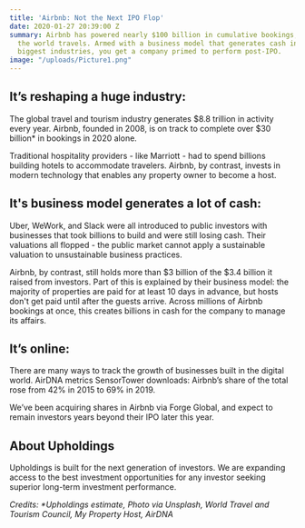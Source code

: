 ```yaml
---
title: 'Airbnb: Not the Next IPO Flop'
date: 2020-01-27 20:39:00 Z
summary: Airbnb has powered nearly $100 billion in cumulative bookings, changing how
  the world travels. Armed with a business model that generates cash in one of the
  biggest industries, you get a company primed to perform post-IPO.
image: "/uploads/Picture1.png"
---
```


## It’s reshaping a huge industry:

The global travel and tourism industry generates $8.8 trillion in activity every year. Airbnb, founded in 2008, is on track to complete over $30 billion\* in bookings in 2020 alone.

Traditional hospitality providers - like Marriott - had to spend billions building hotels to accommodate travelers. Airbnb, by contrast, invests in modern technology that enables any property owner to become a host.

## It's business model generates a lot of cash:

Uber, WeWork, and Slack were all introduced to public investors with businesses that took billions to build and were still losing cash. Their valuations all flopped - the public market cannot apply a sustainable valuation to unsustainable business practices.

Airbnb, by contrast, still holds more than $3 billion of the $3.4 billion it raised from investors. Part of this is explained by their business model: the majority of properties are paid for at least 10 days in advance, but hosts don't get paid until after the guests arrive. Across millions of Airbnb bookings at once, this creates billions in cash for the company to manage its affairs.

## It’s online:

There are many ways to track the growth of businesses built in the digital world.
AirDNA metrics
SensorTower downloads: Airbnb’s share of the total rose from 42% in 2015 to 69% in 2019.

We’ve been acquiring shares in Airbnb via Forge Global, and expect to remain investors years beyond their IPO later this year.

## About Upholdings

Upholdings is built for the next generation of investors. We are expanding access to the best investment opportunities for any investor seeking superior long-term investment performance.

*Credits: \*Upholdings estimate, Photo via Unsplash, World Travel and Tourism Council, My Property Host, AirDNA*